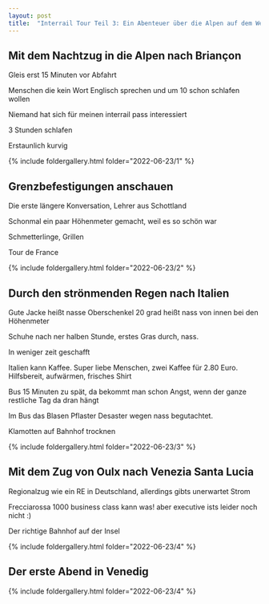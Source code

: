 ```yaml
---
layout: post
title:  "Interrail Tour Teil 3: Ein Abenteuer über die Alpen auf dem Weg nach Venedig"
---
```


## Mit dem Nachtzug in die Alpen nach Briançon
Gleis erst 15 Minuten vor Abfahrt 

Menschen die kein Wort Englisch sprechen und um 10 schon schlafen wollen 

Niemand hat sich für meinen interrail pass interessiert

3 Stunden schlafen

Erstaunlich kurvig

{% include foldergallery.html folder="2022-06-23/1" %}

## Grenzbefestigungen anschauen
Die erste längere Konversation, Lehrer aus Schottland

Schonmal ein paar Höhenmeter gemacht, weil es so schön war 

Schmetterlinge, Grillen 

Tour de France


{% include foldergallery.html folder="2022-06-23/2" %}

## Durch den strönmenden Regen nach Italien

Gute Jacke heißt nasse Oberschenkel
20 grad heißt nass von innen bei den Höhenmeter

Schuhe nach ner halben Stunde, erstes Gras durch, nass. 

In weniger zeit geschafft

Italien kann Kaffee. Super liebe Menschen, zwei Kaffee für 2.80 Euro. Hilfsbereit, aufwärmen, frisches Shirt

Bus 15 Minuten zu spät, da bekommt man schon Angst, wenn der ganze restliche Tag da dran hängt 

Im Bus das Blasen Pflaster Desaster wegen nass begutachtet. 

Klamotten auf Bahnhof trocknen

{% include foldergallery.html folder="2022-06-23/3" %}

## Mit dem Zug von Oulx nach Venezia Santa Lucia
Regionalzug wie ein RE in Deutschland, allerdings gibts unerwartet Strom

Frecciarossa 1000 business class kann was! aber executive ists leider noch nicht :)

Der richtige Bahnhof auf der Insel

{% include foldergallery.html folder="2022-06-23/4" %}
## Der erste Abend in Venedig


{% include foldergallery.html folder="2022-06-23/4" %}
